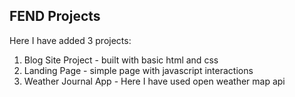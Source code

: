 ## FEND Projects
Here I have added 3 projects:
1. Blog Site Project - built with basic html and css
2. Landing Page - simple page with javascript interactions
3. Weather Journal App -  Here I have used open weather map api
